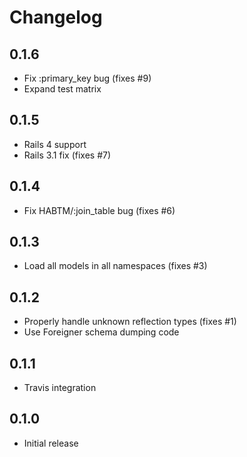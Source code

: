 # Changelog

## 0.1.6

* Fix :primary_key bug (fixes #9)
* Expand test matrix

## 0.1.5

* Rails 4 support
* Rails 3.1 fix (fixes #7)

## 0.1.4

* Fix HABTM/:join_table bug (fixes #6)

## 0.1.3

* Load all models in all namespaces (fixes #3)

## 0.1.2

* Properly handle unknown reflection types (fixes #1)
* Use Foreigner schema dumping code

## 0.1.1

* Travis integration

## 0.1.0

* Initial release
